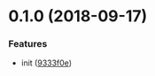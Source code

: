 <a name="0.1.0"></a>
# 0.1.0 (2018-09-17)


### Features

* init ([9333f0e](https://github.com/hubcarl/vue-entry-loader/commit/9333f0e))



